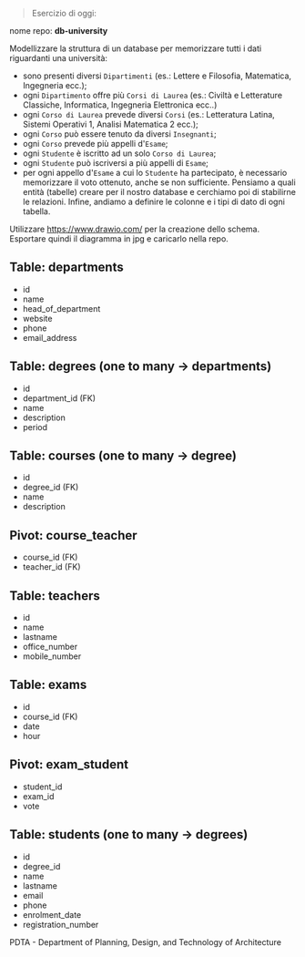 > Esercizio di oggi:

nome repo: **db-university**

Modellizzare la struttura di un database per memorizzare tutti i dati riguardanti una università:

- sono presenti diversi `Dipartimenti` (es.: Lettere e Filosofia, Matematica, Ingegneria ecc.);
- ogni `Dipartimento` offre più `Corsi di Laurea` (es.: Civiltà e Letterature Classiche, Informatica, Ingegneria Elettronica ecc..)
- ogni `Corso di Laurea` prevede diversi `Corsi` (es.: Letteratura Latina, Sistemi Operativi 1, Analisi Matematica 2 ecc.);
- ogni `Corso` può essere tenuto da diversi `Insegnanti`;
- ogni `Corso` prevede più appelli d'`Esame`;
- ogni `Studente` è iscritto ad un solo `Corso di Laurea`;
- ogni `Studente` può iscriversi a più appelli di `Esame`;
- per ogni appello d'`Esame` a cui lo `Studente` ha partecipato, è necessario memorizzare il voto ottenuto, anche se non sufficiente.
Pensiamo a quali entità (tabelle) creare per il nostro database e cerchiamo poi di stabilirne le relazioni. Infine, andiamo a definire le colonne e i tipi di dato di ogni tabella.

Utilizzare <https://www.drawio.com/> per la creazione dello schema.
Esportare quindi il diagramma in jpg e caricarlo nella repo.
>

## Table: departments

- id
- name
- head_of_department
- website
- phone
- email_address

## Table: degrees (one to many -> departments)

- id
- department_id (FK)
- name
- description
- period

## Table: courses (one to many -> degree)

- id
- degree_id (FK)
- name
- description

## Pivot: course_teacher

- course_id (FK)
- teacher_id (FK)

## Table: teachers

- id
- name
- lastname
- office_number
- mobile_number

## Table: exams

- id
- course_id (FK)
- date
- hour

## Pivot: exam_student

- student_id
- exam_id
- vote

## Table: students (one to many -> degrees)

- id
- degree_id
- name
- lastname
- email
- phone
- enrolment_date
- registration_number

PDTA - Department of Planning, Design, and Technology of Architecture
